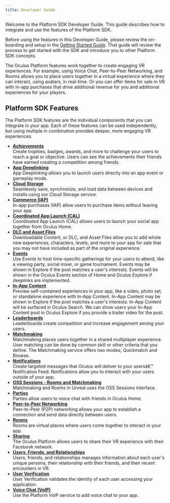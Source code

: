 ```yaml
---
title: Developer Guide
---
```

Welcome to the Platform SDK Developer Guide. This guide describes how to integrate and use the features of the Platform SDK.

Before using the features in this Developer Guide, please review the on-boarding and setup in the [Getting Started Guide](/documentation/platform/latest/concepts/book-pgsg/ "The Getting Started Guide will review the onboarding and basic integration process for the Platform SDK, how to configure your development environment, and how to implement the required components of the SDK."). That guide will review the process to get started with the SDK and introduce you to other Platform SDK concepts. 

The Oculus Platform features work together to create engaging VR experiences. For example, using Voice Chat, Peer-to-Peer Networking, and Rooms allows you to place users together in a virtual experience where they can interact, using avatars, in real-time. Or you can offer items for sale in VR with in-app purchases that drive additional revenue for you and additional experiences for your players. 

## Platform SDK Features

The Platform SDK features are the individual components that you can integrate in your app. Each of these features can be used independently, but using multiple in combination provides deeper, more engaging VR experiences.

* **[Achievements](/documentation/platform/latest/concepts/dg-achievements/)**  
Create trophies, badges, awards, and more to challenge your users to reach a goal or objective. Users can see the achievements their friends have earned creating a competition among friends.
* **[App Deeplinking](/documentation/platform/latest/concepts/dg-deeplinking/)**  
App Deeplinking allows you to launch users directly into an app event or gameplay mode.
* **[Cloud Storage](/documentation/platform/latest/concepts/dg-cc-cloud-storage/)**  
Seamlessly save, synchronize, and load data between devices and installs using our Cloud Storage service.
* **[Commerce (IAP)](/documentation/platform/latest/concepts/dg-iap/)**  
In-app purchases (IAP) allow users to purchase items without leaving your app.
* **[Coordinated App Launch (CAL)](/documentation/platform/latest/concepts/dg-cc-cordapplaunch/)**  
Coordinated App Launch (CAL) allows users to launch your social app together from Oculus Home.
* **[DLC and Asset Files](/documentation/platform/latest/concepts/dg-dlc/)**  
Downloadable Content, or DLC, and Asset Files allow you to add whole new experiences, characters, levels, and more to your app for sale that you may not have included as part of the original experience. 
* **[Events](/documentation/platform/latest/concepts/dg-events/)**  
Use Events to host time-specific gatherings for your users to attend, like a viewing party, social mixer, or game tournament. Events may be shown in Explore if the post matches a user's interests. Events will be shown in the Oculus Events section of Home and Oculus Explore if deeplinks are implemented. 
* **[In-App Content](/documentation/platform/latest/concepts/dg-in-app-content/)**  
Preview self-contained experiences in your app, like a video, photo set, or standalone experience with In-App Content. In-App Content may be shown in Explore if the post matches a user's interests. In-App Content will be surfaced in Oculus Search. We can show users your In-App Content post in Oculus Explore if you provide a trailer video for the post.
* **[Leaderboards](/documentation/platform/latest/concepts/dg-cc-leaderboards/)**  
Leaderboards create competition and increase engagement among your users.
* **[Matchmaking](/documentation/platform/latest/concepts/dg-matchmaking-1intro/)**  
Matchmaking places users together in a shared multiplayer experience. User matching can be done by common skill or other criteria that you define. The Matchmaking service offers two modes, Quickmatch and Browse.
* **[Notifications](/documentation/platform/latest/concepts/dg-notifications/)**  
Create targeted messages that Oculus will deliver to your usersâ€™ Notification Feed. Notifications allow you to interact with your users outside of your app.
* **[OSS Sessions - Rooms and Matchmaking](/documentation/platform/latest/concepts/dg-oss-sessions/)**  
 Matchmaking and Rooms in Unreal uses the OSS Sessions interface.
* **[Parties](/documentation/platform/latest/concepts/dg-cc-parties/)**  
Parties allow users to voice chat with friends in Oculus Home. 
* **[Peer-to-Peer Networking](/documentation/platform/latest/concepts/dg-p2p/)**  
Peer-to-Peer (P2P) networking allows your app to establish a connection and send data directly between users.
* **[Rooms](/documentation/platform/latest/concepts/dg-rooms/)**  
Rooms are virtual places where users come together to interact in your app.
* **[Sharing](/documentation/platform/latest/concepts/dg-sharing/)**  
The Oculus Platform allows users to share their VR experience with their Facebook network. 
* **[Users, Friends, and Relationships](/documentation/platform/latest/concepts/dg-presence/)**  
Users, friends, and relationships manages information about each user's unique persona, their relationship with their friends, and their recent encounters in VR.
* **[User Verification](/documentation/platform/latest/concepts/dg-ownership/)**  
User Verification validates the identity of each user accessing your application.
* **[Voice Chat (VoIP)](/documentation/platform/latest/concepts/dg-cc-voip/)**  
Use the Platform VoIP service to add voice chat to your app. 
